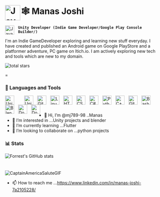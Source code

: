 #  ‍🕸️ Manas Joshi  <img align="left" alt="Java" width="50" style="padding-right:20x;"  src="https://slackmojis.com/emojis/16496-ironman/download"/>



           
       

<img align="left" alt="Java" width="30px" style="padding-right:10px;"  src="https://slackmojis.com/emojis/40837-ironman/download"/>

**`Unity Developer (Indie Game Developer/Google Play Console Builder/)`**

I'm an Indie GameDeveloper exploring and learning new stuff everyday. I have created and published an Android game on Google PlayStore and a platformer adventure, PC game on 
Itich.io. I am actively exploring new tech and tools which are new to my domain. 
  <p>
  <img alt="total stars" title="Total stars on GitHub" src="https://custom-icon-badges.demolab.com/github/stars/mj789-98?color=55960c&style=for-the-badge&labelColor=488207&logo=star"/></a>
   </p>=
   
   
 ### 🧰 Languages and Tools
 

<img align="left" alt="Unity" width="30px" style="padding-right:30px;" src="https://cdn-icons-png.flaticon.com/128/5969/5969294.png"/>  
<img align="left" alt="Unity" width="30px" style="padding-right:10px;" src="https://slackmojis.com/emojis/60079-unity/download"/> 


<img align="left" alt="Git" width="30px" style="padding-right:10px;" src="https://cdn.jsdelivr.net/gh/devicons/devicon/icons/git/git-original.svg" />
<img align="left" alt="Linux" width="30px" style="padding-right:10px;" src="https://cdn.jsdelivr.net/gh/devicons/devicon/icons/linux/linux-original.svg" />
<img align="left" alt="HTML" width="30px" style="padding-right:10px;" src="https://cdn.jsdelivr.net/gh/devicons/devicon/icons/html5/html5-plain.svg" />
<img align="left" alt="CSS" width="30px" style="padding-right:10px;" src="https://cdn.jsdelivr.net/gh/devicons/devicon/icons/css3/css3-plain.svg" />

<img align="left" alt="C#" width="30px" style="padding-right:10px;"  src="https://cdn.jsdelivr.net/gh/devicons/devicon/icons/csharp/csharp-original.svg" />                                                                   
<img align="left" alt="Python" width="30px" style="padding-right:10px;" src="https://cdn.jsdelivr.net/gh/devicons/devicon/icons/python/python-plain.svg" />
<img align="left" alt="C++" width="30px" style="padding-right:10px;" src="https://cdn.jsdelivr.net/gh/devicons/devicon/icons/cplusplus/cplusplus-line.svg" />
<img align="left" alt="GitHub" width="30px" style="padding-right:10px;" src="https://cdn.icon-icons.com/icons2/936/PNG/128/github-logo_icon-icons.com_73546.png"/>

<img align="left" alt="Bash" width="30px" style="padding-right:10px;" src="https://cdn.jsdelivr.net/gh/devicons/devicon/icons/bash/bash-original.svg" />
<img align="left" alt="Blender" width="30px" style="padding-right:10px;"src="https://cdn.icon-icons.com/icons2/195/PNG/128/Blender_23505.png" />
<img align="left" alt="Docker" width="30px" style="padding-right:10px;"src="https://cdn.jsdelivr.net/gh/devicons/devicon/icons/docker/docker-original.svg"/>           <img align="left" alt="Docker" width="30px" style="padding-right:10px;"src="https://cdn.icon-icons.com/icons2/2389/PNG/128/amazon_aws_logo_icon_145507.png"/>                                     

                                                                              
<br />

#   



- 👋 Hi, I’m @mj789-98 ..Manas
- 👀 I’m interested in ...Unity projects and blender
- 🌱 I’m currently learning ...Flutter
- 💞️ I’m looking to collaborate on ...python projects



### 📊 Stats

![Forrest's GitHub stats](https://github-readme-stats.vercel.app/api?username=mj789-98&show_icons=true&theme=gruvbox)

<!-- ![GitHub Streak](https://streak-stats.demolab.com?user=mj789-98&theme=gruvbox&border_radius=4.5) -->

#

![CaptainAmericaSaluteGIF](https://user-images.githubusercontent.com/63033348/193194390-8fac905f-f92c-4341-8385-0a91cd354d0d.gif)


  - 📫 How to reach me ...https://www.linkedin.com/in/manas-joshi-7a2105228/





<!---
mj789-98/mj789-98 is a ✨ special ✨ repository because its `README.md` (this file) appears on your GitHub profile.
You can click the Preview link to take a look at your changes.
--->

